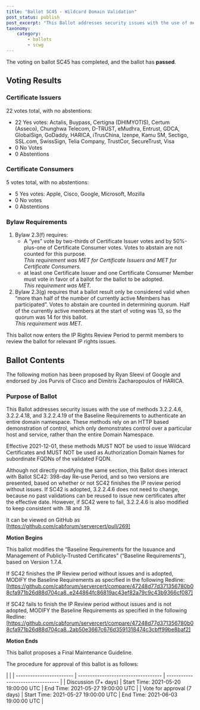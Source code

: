 ```yaml
---
title: "Ballot SC45 - Wildcard Domain Validation"
post_status: publish
post_excerpt: "This Ballot addresses security issues with the use of methods 3.2.2.4.6, 3.2.2.4.18, and 3.2.2.4.19 of the Baseline Requirements to authenticate an entire domain namespace. These methods rely on an HTTP based demonstration of control, which only demonstrates control over a particular host and service, rather than the entire Domain Namespace."
taxonomy:
    category: 
        - ballots
        - scwg
---
```


The voting on ballot SC45 has completed, and the ballot has **passed**.

## Voting Results ##

### Certificate Issuers ###

22 votes total, with no abstentions:

* 22 Yes votes: Actalis, Buypass, Certigna (DHIMYOTIS), Certum (Asseco), Chunghwa Telecom, D-TRUST, eMudhra, Entrust, GDCA, GlobalSign, GoDaddy, HARICA, iTrusChina, Izenpe, Kamu SM, Sectigo, SSL.com, SwissSign, Telia Company, TrustCor, SecureTrust, Visa
* 0 No Votes
* 0 Abstentions

### Certificate Consumers ###

5 votes total, with no abstentions:

* 5 Yes votes: Apple, Cisco, Google, Microsoft, Mozilla
* 0 No votes
* 0 Abstentions

### Bylaw Requirements ###

1. Bylaw 2.3(f) requires:
   * A “yes” vote by two-thirds of Certificate Issuer votes and by 50%-plus-one of Certificate Consumer votes. Votes to abstain are not counted for this purpose.\
*This requirement was MET for Certificate Issuers and MET for Certificate Consumers.*
   * at least one Certificate Issuer and one Certificate Consumer Member must vote in favor of a ballot for the ballot to be adopted.\
*This requirement was MET.*
2. Bylaw 2.3(g) requires that a ballot result only be considered valid when “more than half of the number of currently active Members has participated”. Votes to abstain are counted in determining quorum. Half of the currently active members at the start of voting was 13, so the quorum was 14 for this ballot.\
*This requirement was MET.*

This ballot now enters the IP Rights Review Period to permit members to review the ballot for relevant IP rights issues.

## Ballot Contents ##

The following motion has been proposed by Ryan Sleevi of Google and endorsed by Jos Purvis of Cisco and Dimitris Zacharopoulos of HARICA.

### Purpose of Ballot ###

This Ballot addresses security issues with the use of methods 3.2.2.4.6, 3.2.2.4.18, and 3.2.2.4.19 of the Baseline Requirements to authenticate an entire domain namespace. These methods rely on an HTTP based demonstration of control, which only demonstrates control over a particular host and service, rather than the entire Domain Namespace.

Effective 2021-12-01, these methods MUST NOT be used to issue Wildcard Certificates and MUST NOT be used as Authorization Domain Names for subordinate FQDNs of the validated FQDN.

Although not directly modifying the same section, this Ballot does interact with Ballot SC42: 398-day Re-use Period, and so two versions are presented, based on whether or not SC42 finishes the IP review period without issues. If SC42 is adopted, 3.2.2.4.6 does not need to change, because no past validations can be reused to issue new certificates after the effective date. However, if SC42 were to fail, 3.2.2.4.6 is also modified to keep consistent with .18 and .19.

It can be viewed on GitHub as [https://github.com/cabforum/servercert/pull/269]

**Motion Begins**

This ballot modifies the “Baseline Requirements for the Issuance and Management of Publicly-Trusted Certificates” (“Baseline Requirements”), based on Version 1.7.4.

If SC42 finishes the IP Review period without issues and is adopted, MODIFY the Baseline Requirements as specified in the following Redline:\
[https://github.com/cabforum/servercert/compare/47248d77d371356780b08cfa971b26d88d704ca8..e244864fc86819ac43ef82a79c9c43b9366cf087]

If SC42 fails to finish the IP Review period without issues and is not adopted, MODIFY the Baseline Requirements as specified in the following Redline:\
[https://github.com/cabforum/servercert/compare/47248d77d371356780b08cfa971b26d88d704ca8..2ab50e3667c676d3591318474c3cbff99be8baf2]

**Motion Ends**

This ballot proposes a Final Maintenance Guideline.

The procedure for approval of this ballot is as follows:

 | |
| ------------------------ | ----------------------------------- | --------------------------------- |
| Discussion (7+ days) | Start Time: 2021-05-20 19:00:00 UTC  | End Time: 2021-05-27 19:00:00 UTC |
| Vote for approval (7 days) | Start Time: 2021-05-27 19:00:00 UTC | End Time: 2021-06-03 19:00:00 UTC |

